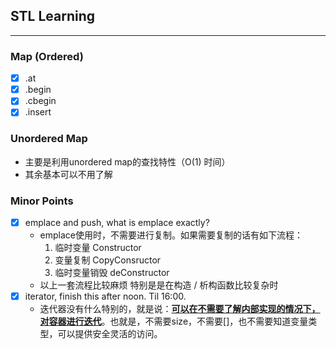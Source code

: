 ## STL Learning

---

### Map (Ordered)

- [x] .at
- [x] .begin
- [x] .cbegin
- [x] .insert

### Unordered Map

- 主要是利用unordered map的查找特性（O(1) 时间）
- 其余基本可以不用了解

### Minor Points

- [x] emplace and push, what is emplace exactly?
  - emplace使用时，不需要进行复制。如果需要复制的话有如下流程：
    1. 临时变量 Constructor
    2. 变量复制 CopyConsructor
    3. 临时变量销毁 deConstructor
  - 以上一套流程比较麻烦 特别是是在构造 / 析构函数比较复杂时
- [x] iterator, finish this after noon. Til 16:00.
  - 迭代器没有什么特别的，就是说：**<u>可以在不需要了解内部实现的情况下，对容器进行迭代</u>**。也就是，不需要size，不需要[]，也不需要知道变量类型，可以提供安全灵活的访问。